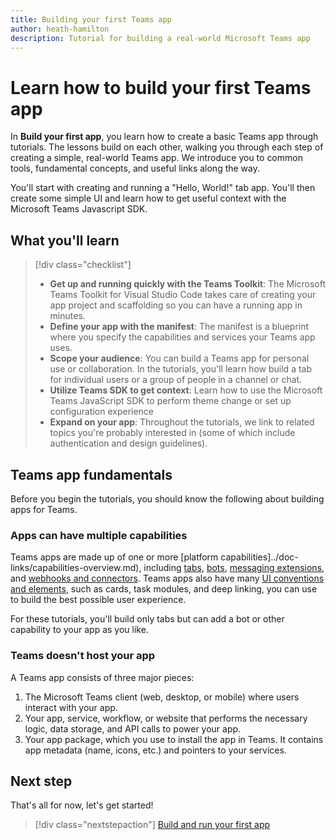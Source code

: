 ```yaml
---
title: Building your first Teams app
author: heath-hamilton
description: Tutorial for building a real-world Microsoft Teams app
---
```

# Learn how to build your first Teams app

In **Build your first app**, you learn how to create a basic Teams app through tutorials. The lessons build on each other, walking you through each step of creating a simple, real-world Teams app. We introduce you to common tools, fundamental concepts, and useful links along the way.

You'll start with creating and running a "Hello, World!" tab app. You'll then create some simple UI and learn how to get useful context with the Microsoft Teams Javascript SDK.

## What you'll learn

> [!div class="checklist"]
  >
  > - **Get up and running quickly with the Teams Toolkit**: The Microsoft Teams Toolkit for Visual Studio Code takes care of creating your app project and scaffolding so you can have a running app in minutes.
  > - **Define your app with the manifest**: The manifest is a blueprint where you specify the capabilities and services your Teams app uses.
  > - **Scope your audience**: You can build a Teams app for personal use or collaboration. In the tutorials, you'll learn how build a tab for individual users or a group of people in a channel or chat.
  > - **Utilize Teams SDK to get context**: Learn how to use the Microsoft Teams JavaScript SDK to perform theme change or set up configuration experience  
  > - **Expand on your app**: Throughout the tutorials, we link to related topics you're probably interested in (some of which include authentication and design guidelines).

## Teams app fundamentals

Before you begin the tutorials, you should know the following about building apps for Teams.

### Apps can have multiple capabilities

Teams apps are made up of one or more [platform capabilities]../doc-links/capabilities-overview.md), including [tabs](../doc-links/what-are-tabs.md), [bots](../bots/what-are-bots.md ), [messaging extensions](../doc-links/what-are-messaging-extensions.md), and [webhooks and connectors](../doc-links/what-are-webhooks-and-connectors.md). Teams apps also have many [UI conventions and elements](../doc-links/teams-ui-conventions.md), such as cards, task modules, and deep linking, you can use to build the best possible user experience.

For these tutorials, you'll build only tabs but can add a bot or other capability to your app as you like.

### Teams doesn't host your app  

A Teams app consists of three major pieces:

1. The Microsoft Teams client (web, desktop, or mobile) where users interact with your app.
1. Your app, service, workflow, or website that performs the necessary logic, data storage, and API calls to power your app.
1. Your app package, which you use to install the app in Teams. It contains app metadata (name, icons, etc.) and pointers to your services.

## Next step

That's all for now, let's get started!

> [!div class="nextstepaction"]
> [Build and run your first app](../doc-links/build-and-run.md)
